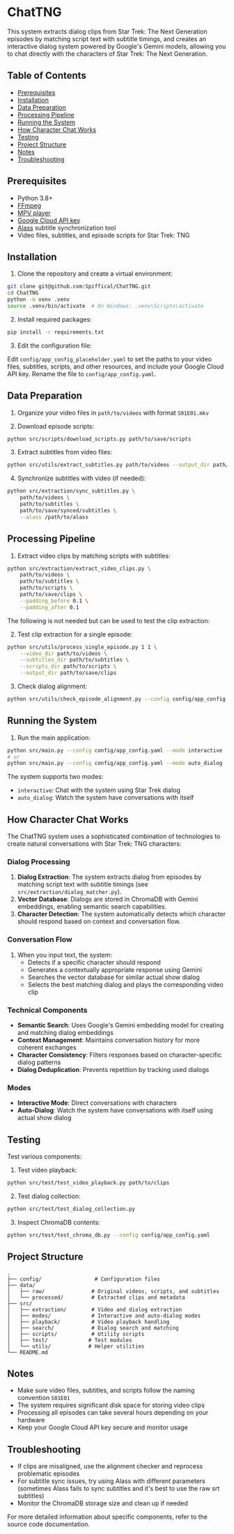 # ChatTNG

This system extracts dialog clips from Star Trek: The Next Generation episodes by matching script text with subtitle timings, and creates an interactive dialog system powered by Google's Gemini models, allowing you to chat directly with the characters of Star Trek: The Next Generation.

## Table of Contents
- [Prerequisites](#prerequisites)
- [Installation](#installation)
- [Data Preparation](#data-preparation)
- [Processing Pipeline](#processing-pipeline)
- [Running the System](#running-the-system)
- [How Character Chat Works](#how-character-chat-works)
- [Testing](#testing)
- [Project Structure](#project-structure)
- [Notes](#notes)
- [Troubleshooting](#troubleshooting)

## Prerequisites

- Python 3.8+
- [FFmpeg](https://ffmpeg.org/)
- [MPV player](https://mpv.io/)
- [Google Cloud API key](https://cloud.google.com/docs/authentication/api-keys)
- [Alass](https://github.com/kaegi/alass) subtitle synchronization tool
- Video files, subtitles, and episode scripts for Star Trek: TNG

## Installation

1. Clone the repository and create a virtual environment:

```bash
git clone git@github.com:Spiffical/ChatTNG.git
cd ChatTNG
python -m venv .venv
source .venv/bin/activate  # On Windows: .venv\Scripts\activate
```

2. Install required packages:

```bash
pip install -r requirements.txt
```

3. Edit the configuration file:

Edit `config/app_config_placeholder.yaml` to set the paths to your video files, subtitles, scripts, and other resources, and include your Google Cloud API key. Rename the file to `config/app_config.yaml`.

## Data Preparation

1. Organize your video files in `path/to/videos` with format `S01E01.mkv`

2. Download episode scripts:
```bash
python src/scripts/download_scripts.py path/to/save/scripts
```

3. Extract subtitles from video files:
```bash
python src/utils/extract_subtitles.py path/to/videos --output_dir path/to/subtitles
```

4. Synchronize subtitles with video (if needed):
```bash
python src/extraction/sync_subtitles.py \
    path/to/videos \
    path/to/subtitles \
    path/to/save/synced/subtitles \
    --alass /path/to/alass
```

## Processing Pipeline

1. Extract video clips by matching scripts with subtitles:
```bash
python src/extraction/extract_video_clips.py \
    path/to/videos \
    path/to/subtitles \
    path/to/scripts \
    path/to/save/clips \
    --padding_before 0.1 \
    --padding_after 0.1
```

The following is not needed but can be used to test the clip extraction:

2. Test clip extraction for a single episode:
```bash
python src/utils/process_single_episode.py 1 1 \
    --video_dir path/to/videos \
    --subtitles_dir path/to/subtitles \
    --scripts_dir path/to/scripts \
    --output_dir path/to/save/clips
```

3. Check dialog alignment:
```bash
python src/utils/check_episode_alignment.py --config config/app_config.yaml
```

## Running the System

1. Run the main application:
```bash
python src/main.py --config config/app_config.yaml --mode interactive
# or
python src/main.py --config config/app_config.yaml --mode auto_dialog
```

The system supports two modes:
- `interactive`: Chat with the system using Star Trek dialog
- `auto_dialog`: Watch the system have conversations with itself

## How Character Chat Works

The ChatTNG system uses a sophisticated combination of technologies to create natural conversations with Star Trek: TNG characters:

### Dialog Processing
1. **Dialog Extraction**: The system extracts dialog from episodes by matching script text with subtitle timings (see `src/extraction/dialog_matcher.py`).
2. **Vector Database**: Dialogs are stored in ChromaDB with Gemini embeddings, enabling semantic search capabilities.
3. **Character Detection**: The system automatically detects which character should respond based on context and conversation flow.

### Conversation Flow
1. When you input text, the system:
   - Detects if a specific character should respond
   - Generates a contextually appropriate response using Gemini
   - Searches the vector database for similar actual show dialog
   - Selects the best matching dialog and plays the corresponding video clip

### Technical Components
- **Semantic Search**: Uses Google's Gemini embedding model for creating and matching dialog embeddings
- **Context Management**: Maintains conversation history for more coherent exchanges
- **Character Consistency**: Filters responses based on character-specific dialog patterns
- **Dialog Deduplication**: Prevents repetition by tracking used dialogs

### Modes
- **Interactive Mode**: Direct conversations with characters
- **Auto-Dialog**: Watch the system have conversations with itself using actual show dialog

## Testing

Test various components:

1. Test video playback:
```bash
python src/test/test_video_playback.py path/to/clips
```

2. Test dialog collection:
```bash
python src/test/test_dialog_collection.py
```

3. Inspect ChromaDB contents:
```bash
python src/test/test_chroma_db.py --config config/app_config.yaml
```

## Project Structure

```
.
├── config/                 # Configuration files
├── data/
│   ├── raw/               # Original videos, scripts, and subtitles
│   └── processed/         # Extracted clips and metadata
├── src/
│   ├── extraction/        # Video and dialog extraction
│   ├── modes/             # Interactive and auto-dialog modes
│   ├── playback/          # Video playback handling
│   ├── search/            # Dialog search and matching
│   ├── scripts/           # Utility scripts
│   ├── test/             # Test modules
│   └── utils/            # Helper utilities
└── README.md
```

## Notes

- Make sure video files, subtitles, and scripts follow the naming convention `S01E01`
- The system requires significant disk space for storing video clips
- Processing all episodes can take several hours depending on your hardware
- Keep your Google Cloud API key secure and monitor usage

## Troubleshooting

- If clips are misaligned, use the alignment checker and reprocess problematic episodes
- For subtitle sync issues, try using Alass with different parameters (sometimes Alass fails to sync subtitles and it's best to use the raw srt subtitles)
- Monitor the ChromaDB storage size and clean up if needed

For more detailed information about specific components, refer to the source code documentation.